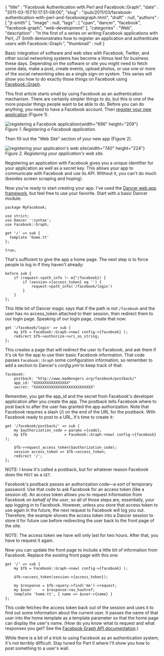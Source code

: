 {
   "title" : "Facebook Authentication with Perl and Facebook::Graph",
   "date" : "2011-03-15T10:17:51-08:00",
   "slug" : "/pub/2011/03/facebook-authentication-with-perl-and-facebookgraph.html",
   "draft" : null,
   "authors" : [
      "jt-smith"
   ],
   "image" : null,
   "tags" : [
      "cpan",
      "dancer",
      "facebook",
      "facebook-graph",
      "web-development"
   ],
   "categories" : "Web",
   "description" : "In the first of a series on writing Facebook applications with Perl, JT Smith demonstrates how to register an application and authenticate users with Facebook::Graph.",
   "thumbnail" : null
}





Basic integration of software and web sites with Facebook, Twitter, and
other social networking systems has become a litmus test for business
these days. Depending on the software or site you might need to fetch
some data, make a post, create events, upload photos, or use one or more
of the social networking sites as a single sign-on system. This series
will show you how to do exactly those things on Facebook using
[Facebook::Graph](http://search.cpan.org/perldoc?Facebook::Graph).

This first article starts small by using Facebook as an authentication
mechanism. There are certainly simpler things to do, but this is one of
the more popular things people want to be able to do. Before you can do
anything, you need to have a Facebook account. Then [register your new
application](http://apps.facebook.com/developer) (Figure 1).

![registering a Facebook
application](/images/_pub_2011_03_facebook-authentication-with-perl-and-facebookgraph/register_app.png){width="696"
height="209"}\
*Figure 1. Registering a Facebook application.*

Then fill out the "Web Site" section of your new app (Figure 2).

![registering your application's web
site](/images/_pub_2011_03_facebook-authentication-with-perl-and-facebookgraph/register_website.png){width="740"
height="224"}\
*Figure 2. Registering your application's web site.*

Registering an application with Facebook gives you a unique identifier
for your application as well as a secret key. This allows your app to
communicate with Facebook and use its API. Without it, you can't do much
(besides screen scraping and hoping).

Now you're ready to start creating your app. I've used the [Dancer web
app framework](http://perldancer.org/), but feel free to use your
favorite. Start with a basic Dancer module:

    package MyFacebook;

    use strict;
    use Dancer ':syntax';
    use Facebook::Graph;

    get '/' => sub {
      template 'home.tt'
    };

    true;

That's sufficient to give the app a home page. The next step is to force
people to log in if they haven't already:

    before sub {
        if (request->path_info !~ m{^/facebook}) {
            if (session->{access_token} eq '') {
                request->path_info('/facebook/login')
            }
        }
    };

This little bit of Dancer magic says that if the path is not `/facebook`
and the user has no access\_token attached to their session, then
redirect them to our login page. Speaking of our login page, create that
now:

    get '/facebook/login' => sub {
        my $fb = Facebook::Graph->new( config->{facebook} );
        redirect $fb->authorize->uri_as_string;
    };

This creates a page that will redirect the user to Facebook, and ask
them if it's ok for the app to use their basic Facebook information.
That code passes `Facebook::Graph` some configuration information, so
remember to add a section to Dancer's *config.yml* to keep track of
that:

    facebook:
        postback: "http://www.madmongers.org/facebook/postback/"
        app_id: "XXXXXXXXXXXXXXXX"
        secret: "XXXXXXXXXXXXXXXXXXXXXXXXXXX"

Remember, you get the app\_id and the secret from Facebook's developer
application after you create the app. The postback tells Facebook where
to post back to after the user has granted the app authorization. Note
that Facebook requires a slash (/) on the end of the URL for the
postback. With Facebook ready to post to a URL, it's time to create it:

    get '/facebook/postback/' => sub {
        my $authorization_code = params->{code};
        my $fb                 = Facebook::Graph->new( config->{facebook} );

        $fb->request_access_token($authorization_code);
        session access_token => $fb->access_token;
        redirect '/';
    };

NOTE: I know it's called a postback, but for whatever reason Facebook
does the `POST` as a `GET`.

Facebook's postback passes an authorization code—a sort of temporary
password. Use that code to ask Facebook for an access token (like a
session id). An access token allows you to request information from
Facebook *on behalf of the user*, so all of those steps are,
essentially, your app logging in to Facebook. However, unless you store
that access token to use again in the future, the next request to
Facebook will log you out. Therefore, the example shoves the access
token into a Dancer session to store it for future use before
redirecting the user back to the front page of the site.

NOTE: The access token we have will only last for two hours. After that,
you have to request it again.

Now you can update the front page to include a little bit of information
from Facebook. Replace the existing front page with this one:

    get '/' => sub {
        my $fb = Facebook::Graph->new( config->{facebook} );

        $fb->access_token(session->{access_token});

        my $response = $fb->query->find('me')->request;
        my $user     = $response->as_hashref;
        template 'home.tt', { name => $user->{name} }
    };

This code fetches the access token back out of the session and uses it
to find out some information about the current user. It passes the name
of that user into the home template as a template parameter so that the
home page can display the user's name. (How do you know what to request
and what responses you get? See the [Facebook Graph API
documentation](http://developers.facebook.com/docs/reference/api/).)

While there is a bit of a trick to using Facebook as an authentication
system, it's not terribly difficult. Stay tuned for Part II where I'll
show you how to post something to a user's wall.



